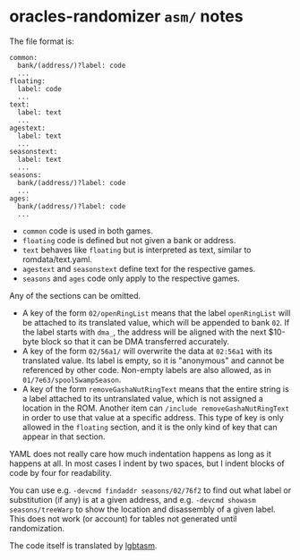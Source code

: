 # oracles-randomizer `asm/` notes

The file format is:

```
common:
  bank/(address/)?label: code
  ...
floating:
  label: code
  ...
text:
  label: text
  ...
agestext:
  label: text
  ...
seasonstext:
  label: text
  ...
seasons:
  bank/(address/)?label: code
  ...
ages:
  bank/(address/)?label: code
  ...
```

- `common` code is used in both games.
- `floating` code is defined but not given a bank or address.
- `text` behaves like `floating` but is interpreted as text, similar to
  romdata/text.yaml.
- `agestext` and `seasonstext` define text for the respective games.
- `seasons` and `ages` code only apply to the respective games.

Any of the sections can be omitted.

- A key of the form `02/openRingList` means that the label `openRingList` will
  be attached to its translated value, which will be appended to bank `02`. If
  the label starts with `dma_`, the address will be aligned with the next
  $10-byte block so that it can be DMA transferred accurately.
- A key of the form `02/56a1/` will overwrite the data at `02:56a1` with its
  translated value. Its label is empty, so it is "anonymous" and cannot be
  referenced by other code. Non-empty labels are also allowed, as in
  `01/7e63/spoolSwampSeason`.
- A key of the form `removeGashaNutRingText` means that the entire string is a
  label attached to its untranslated value, which is not assigned a location in
  the ROM. Another item can `/include removeGashaNutRingText` in order to use
  that value at a specific address. This type of key is only allowed in the
  `floating` section, and it is the only kind of key that can appear in that
  section.

YAML does not really care how much indentation happens as long as it happens at
all. In most cases I indent by two spaces, but I indent blocks of code by four
for readability.

You can use e.g. `-devcmd findaddr seasons/02/76f2` to find out what label or
substitution (if any) is at a given address, and e.g. `-devcmd showasm
seasons/treeWarp` to show the location and disassembly of a given label. This
does not work (or account) for tables not generated until randomization.

The code itself is translated by [lgbtasm](https://github.com/jangler/lgbtasm).
